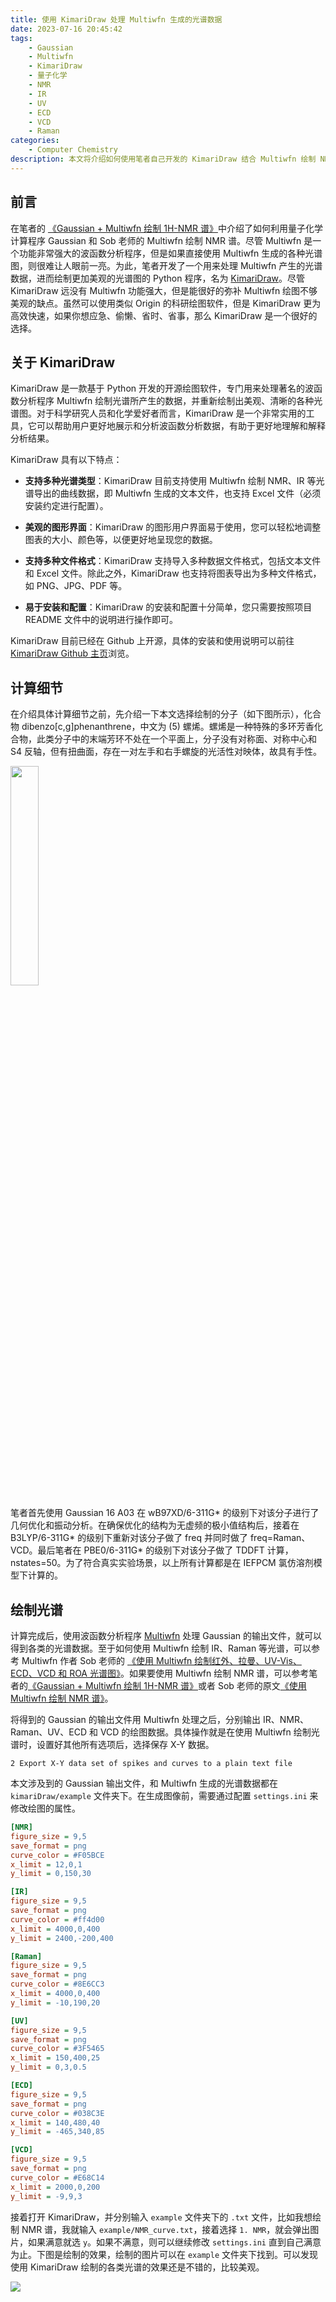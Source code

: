 ```yaml
---
title: 使用 KimariDraw 处理 Multiwfn 生成的光谱数据
date: 2023-07-16 20:45:42
tags:
    - Gaussian
    - Multiwfn
    - KimariDraw
    - 量子化学
    - NMR
    - IR
    - UV
    - ECD
    - VCD
    - Raman
categories: 
    - Computer Chemistry
description: 本文将介绍如何使用笔者自己开发的 KimariDraw 结合 Multiwfn 绘制 NMR、IR 等化学谱图。
---
```


## 前言

在笔者的 [《Gaussian + Multiwfn 绘制 1H-NMR 谱》](https://ikuns.icu/013)中介绍了如何利用量子化学计算程序 Gaussian 和 Sob 老师的 Multiwfn 绘制 NMR 谱。尽管 Multiwfn 是一个功能非常强大的波函数分析程序，但是如果直接使用 Multiwfn 生成的各种光谱图，则很难让人眼前一亮。为此，笔者开发了一个用来处理 Multiwfn 产生的光谱数据，进而绘制更加美观的光谱图的 Python 程序，名为 [KimariDraw](https://github.com/kimariyb/kimariDraw)。尽管 KimariDraw 远没有 Multiwfn 功能强大，但是能很好的弥补 Multiwfn 绘图不够美观的缺点。虽然可以使用类似 Origin 的科研绘图软件，但是 KimariDraw 更为高效快速，如果你想应急、偷懒、省时、省事，那么 KimariDraw 是一个很好的选择。

## 关于 KimariDraw

KimariDraw 是一款基于 Python 开发的开源绘图软件，专门用来处理著名的波函数分析程序 Multiwfn 绘制光谱所产生的数据，并重新绘制出美观、清晰的各种光谱图。对于科学研究人员和化学爱好者而言，KimariDraw 是一个非常实用的工具，它可以帮助用户更好地展示和分析波函数分析数据，有助于更好地理解和解释分析结果。

KimariDraw 具有以下特点：

- **支持多种光谱类型**：KimariDraw 目前支持使用 Multiwfn 绘制 NMR、IR 等光谱导出的曲线数据，即 Multiwfn 生成的文本文件，也支持 Excel 文件（必须安装约定进行配置）。

- **美观的图形界面**：KimariDraw 的图形用户界面易于使用，您可以轻松地调整图表的大小、颜色等，以便更好地呈现您的数据。

- **支持多种文件格式**：KimariDraw 支持导入多种数据文件格式，包括文本文件和 Excel 文件。除此之外，KimariDraw 也支持将图表导出为多种文件格式，如 PNG、JPG、PDF 等。

- **易于安装和配置**：KimariDraw 的安装和配置十分简单，您只需要按照项目 README 文件中的说明进行操作即可。

KimariDraw 目前已经在 Github 上开源，具体的安装和使用说明可以前往 [KimariDraw Github 主页](https://github.com/kimariyb/kimariDraw)浏览。


## 计算细节

在介绍具体计算细节之前，先介绍一下本文选择绘制的分子（如下图所示），化合物 dibenzo[c,g]phenanthrene，中文为 (5) 螺烯。螺烯是一种特殊的多环芳香化合物，此类分子中的末端芳环不处在一个平面上，分子没有对称面、对称中心和 S4 反轴，但有扭曲面，存在一对左手和右手螺旋的光活性对映体，故具有手性。

<img src="1.png" width="30%">

笔者首先使用 Gaussian 16 A03 在 wB97XD/6-311G\* 的级别下对该分子进行了几何优化和振动分析。在确保优化的结构为无虚频的极小值结构后，接着在 B3LYP/6-311G\* 的级别下重新对该分子做了 freq 并同时做了 freq=Raman、VCD。最后笔者在 PBE0/6-311G\* 的级别下对该分子做了 TDDFT 计算，nstates=50。为了符合真实实验场景，以上所有计算都是在 IEFPCM 氯仿溶剂模型下计算的。

## 绘制光谱

计算完成后，使用波函数分析程序 [Multiwfn](http://sobereva.com/multiwfn/) 处理 Gaussian 的输出文件，就可以得到各类的光谱数据。至于如何使用 Multiwfn 绘制 IR、Raman 等光谱，可以参考 Multiwfn 作者 Sob 老师的 [《使用 Multiwfn 绘制红外、拉曼、UV-Vis、ECD、VCD 和 ROA 光谱图》](http://sobereva.com/224)。如果要使用 Multiwfn 绘制 NMR 谱，可以参考笔者的[《Gaussian + Multiwfn 绘制 1H-NMR 谱》](https://ikuns.icu/013)或者 Sob 老师的原文[《使用 Multiwfn 绘制 NMR 谱》](http://sobereva.com/565)。

将得到的 Gaussian 的输出文件用 Multiwfn 处理之后，分别输出 IR、NMR、Raman、UV、ECD 和 VCD 的绘图数据。具体操作就是在使用 Multiwfn 绘制光谱时，设置好其他所有选项后，选择保存 X-Y 数据。

```
2 Export X-Y data set of spikes and curves to a plain text file
```

本文涉及到的 Gaussian 输出文件，和 Multiwfn 生成的光谱数据都在 `kimariDraw/example` 文件夹下。在生成图像前，需要通过配置 `settings.ini` 来修改绘图的属性。

```ini 
[NMR]
figure_size = 9,5
save_format = png
curve_color = #F05BCE
x_limit = 12,0,1
y_limit = 0,150,30

[IR]
figure_size = 9,5
save_format = png
curve_color = #ff4d00
x_limit = 4000,0,400
y_limit = 2400,-200,400

[Raman]
figure_size = 9,5
save_format = png
curve_color = #8E6CC3
x_limit = 4000,0,400
y_limit = -10,190,20

[UV]
figure_size = 9,5
save_format = png
curve_color = #3F5465
x_limit = 150,400,25
y_limit = 0,3,0.5

[ECD]
figure_size = 9,5
save_format = png
curve_color = #038C3E
x_limit = 140,480,40
y_limit = -465,340,85

[VCD]
figure_size = 9,5
save_format = png
curve_color = #E68C14
x_limit = 2000,0,200
y_limit = -9,9,3
```

接着打开 KimariDraw，并分别输入 `example` 文件夹下的 `.txt` 文件，比如我想绘制 NMR 谱，我就输入 `example/NMR_curve.txt`，接着选择 `1. NMR`，就会弹出图片，如果满意就选 `y`。如果不满意，则可以继续修改 `settings.ini` 直到自己满意为止。下图是绘制的效果，绘制的图片可以在 `example` 文件夹下找到。可以发现使用 KimariDraw 绘制的各类光谱的效果还是不错的，比较美观。

<img src="2.png">